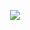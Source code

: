 <p align="center">
  <a href="https://github.com/lasnine">
    <img src="https://github-readme-stats.vercel.app/api/top-langs/?username=lasnine&layout=compact&langs_count=8&hide_progress=false&theme=light&hide=jupyter%20notebook"/>
  </a>
</p>
